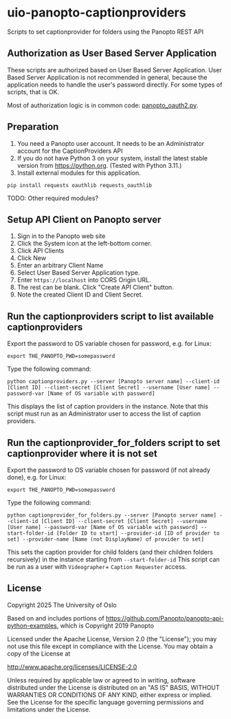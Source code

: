 # uio-panopto-captionproviders

Scripts to set captionprovider for folders using the Panopto REST API

## Authorization as User Based Server Application
These scripts are authorized based on User Based Server Application. User Based Server Application is not recommended in general, because the application needs to handle the user's password directly. For some types of scripts, that is OK.

Most of authorization logic is in common code: [panopto_oauth2.py](common/panopto_oauth2.py).

## Preparation
1. You need a Panopto user account. It needs to be an Administrator account for the CaptionProviders API
2. If you do not have Python 3 on your system, install the latest stable version from https://python.org. (Tested with Python 3.11.)
3. Install external modules for this application.
```
pip install requests oauthlib requests_oauthlib
```
TODO: Other required modules?

## Setup API Client on Panopto server
1. Sign in to the Panopto web site
2. Click the System icon at the left-bottom corner.
3. Click API Clients
4. Click New
5. Enter an arbitrary Client Name
6. Select User Based Server Application type.
7. Enter ```https://localhost``` into CORS Origin URL.
8. The rest can be blank. Click "Create API Client" button.
9. Note the created Client ID and Client Secret.

## Run the captionproviders script to list available captionproviders

Export the password to OS variable chosen for password, e.g. for Linux:

```
export THE_PANOPTO_PWD=somepassword
```

Type the following command:

```
python captionproviders.py --server [Panopto server name] --client-id [Client ID] --client-secret [Client Secret] --username [User name] --password-var [Name of OS variable with password]

```
This displays the list of caption providers in the instance. 
Note that this script must run as an Administrator user to access the list of caption providers.

## Run the captionprovider_for_folders script to set captionprovider where it is not set

Export the password to OS variable chosen for password (if not already done), e.g. for Linux:

```
export THE_PANOPTO_PWD=somepassword
```

Type the following command:

```
python captionprovider_for_folders.py --server [Panopto server name] --client-id [Client ID] --client-secret [Client Secret] --username [User name] --password-var [Name of OS variable with password] --start-folder-id [Folder ID to start] --provider-id [ID of provider to set] --provider-name [Name (not DisplayName) of provider to set]
```
This sets the caption provider for child folders (and their children folders recursively) in the instance starting from `--start-folder-id`
This script can be run as a user with `Videographer`+ `Caption Requester` access.


## License
Copyright 2025 The University of Oslo

Based on and includes portions of https://github.com/Panopto/panopto-api-python-examples,  which is Copyright 2019 Panopto

Licensed under the Apache License, Version 2.0 (the "License");
you may not use this file except in compliance with the License.
You may obtain a copy of the License at

http://www.apache.org/licenses/LICENSE-2.0

Unless required by applicable law or agreed to in writing, software
distributed under the License is distributed on an "AS IS" BASIS,
WITHOUT WARRANTIES OR CONDITIONS OF ANY KIND, either express or implied.
See the License for the specific language governing permissions and
limitations under the License.
